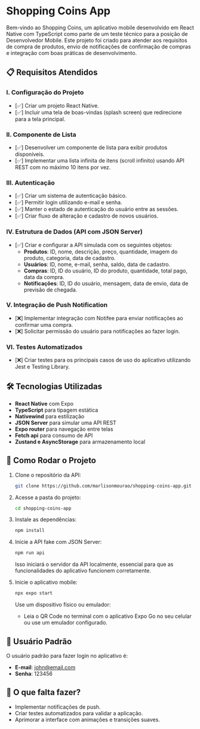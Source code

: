 # Shopping Coins App

Bem-vindo ao Shopping Coins, um aplicativo mobile desenvolvido em React Native com TypeScript como parte de um teste técnico para a posição de Desenvolvedor Mobile. Este projeto foi criado para atender aos requisitos de compra de produtos, envio de notificações de confirmação de compras e integração com boas práticas de desenvolvimento.

## 📋 Requisitos Atendidos

### I. Configuração do Projeto
- [✅] Criar um projeto React Native.
- [✅] Incluir uma tela de boas-vindas (splash screen) que redirecione para a tela principal.

### II. Componente de Lista
- [✅] Desenvolver um componente de lista para exibir produtos disponíveis.
- [✅] Implementar uma lista infinita de itens (scroll infinito) usando API REST com no máximo 10 itens por vez.

### III. Autenticação
- [✅] Criar um sistema de autenticação básico.
- [✅] Permitir login utilizando e-mail e senha.
- [✅] Manter o estado de autenticação do usuário entre as sessões.
- [✅] Criar fluxo de alteração e cadastro de novos usuários.

### IV. Estrutura de Dados (API com JSON Server)
- [✅] Criar e configurar a API simulada com os seguintes objetos:
  - **Produtos**: ID, nome, descrição, preço, quantidade, imagem do produto, categoria, data de cadastro.
  - **Usuários**: ID, nome, e-mail, senha, saldo, data de cadastro.
  - **Compras**: ID, ID do usuário, ID do produto, quantidade, total pago, data da compra.
  - **Notificações**: ID, ID do usuário, mensagem, data de envio, data de previsão de chegada.

### V. Integração de Push Notification
- [❌] Implementar integração com Notifee para enviar notificações ao confirmar uma compra.
- [❌] Solicitar permissão do usuário para notificações ao fazer login.

### VI. Testes Automatizados
- [❌] Criar testes para os principais casos de uso do aplicativo utilizando Jest e Testing Library.

## 🛠️ Tecnologias Utilizadas
- **React Native** com Expo
- **TypeScript** para tipagem estática
- **Nativewind** para estilização
- **JSON Server** para simular uma API REST
- **Expo router** para navegação entre telas
- **Fetch api** para consumo de API
- **Zustand e AsyncStorage** para armazenamento local

## 🚀 Como Rodar o Projeto

1. Clone o repositório da API:
    ```bash
    git clone https://github.com/marlisonmourao/shopping-coins-app.git
    ```

2. Acesse a pasta do projeto:
    ```bash
    cd shopping-coins-app
    ```

3. Instale as dependências:
    ```bash
    npm install
    ```

4. Inicie a API fake com JSON Server:
    ```bash
    npm run api
    ```
    Isso iniciará o servidor da API localmente, essencial para que as funcionalidades do aplicativo funcionem corretamente.

5. Inicie o aplicativo mobile:
    ```bash
    npx expo start
    ```
    Use um dispositivo físico ou emulador:
    - Leia o QR Code no terminal com o aplicativo Expo Go no seu celular ou use um emulador configurado.

## 👤 Usuário Padrão

O usuário padrão para fazer login no aplicativo é:

- **E-mail**: john@email.com
- **Senha**: 123456

## 📌 O que falta fazer?
- Implementar notificações de push.
- Criar testes automatizados para validar a aplicação.
- Aprimorar a interface com animações e transições suaves.

